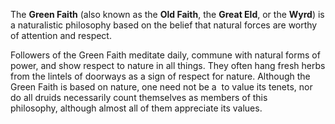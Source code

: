 The **Green Faith** (also known as the **Old Faith**, the **Great Eld**, or the **Wyrd**) is a naturalistic philosophy based on the belief that natural forces are worthy of attention and respect.

Followers of the Green Faith meditate daily, commune with natural forms of power, and show respect to nature in all things. They often hang fresh herbs from the lintels of doorways as a sign of respect for nature. Although the Green Faith is based on nature, one need not be a  to value its tenets, nor do all druids necessarily count themselves as members of this philosophy, although almost all of them appreciate its values.